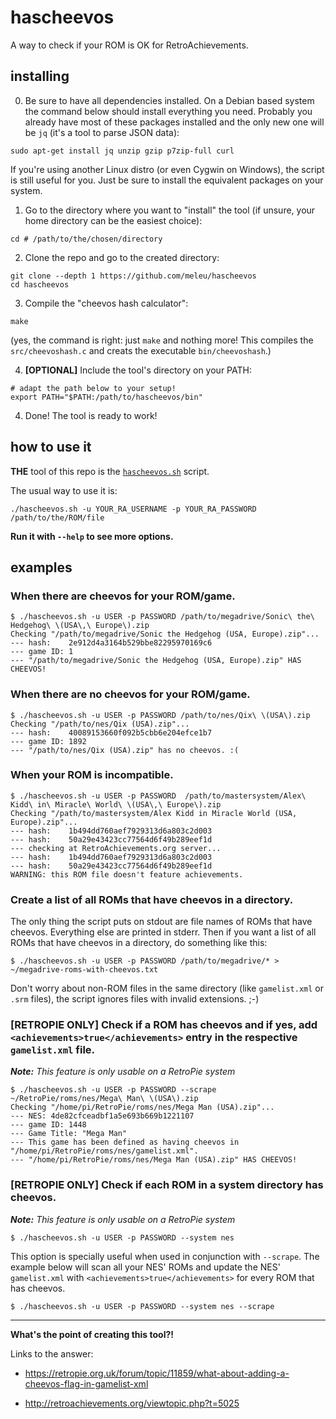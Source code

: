 # hascheevos
A way to check if your ROM is OK for RetroAchievements.

## installing

0. Be sure to have all dependencies installed. On a Debian based system the command below should install everything you need. Probably you already have most of these packages installed and the only new one will be `jq` (it's a tool to parse JSON data):
```
sudo apt-get install jq unzip gzip p7zip-full curl
```

If you're using another Linux distro (or even Cygwin on Windows), the script is still useful for you. Just be sure to install the equivalent packages on your system.


1. Go to the directory where you want to "install" the tool (if unsure, your home directory can be the easiest choice):
```
cd # /path/to/the/chosen/directory
```

2. Clone the repo and go to the created directory:
```
git clone --depth 1 https://github.com/meleu/hascheevos
cd hascheevos
```

3. Compile the "cheevos hash calculator":
```
make
```
(yes, the command is right: just `make` and nothing more! This compiles the `src/cheevoshash.c` and creats the executable `bin/cheevoshash`.)

4. **[OPTIONAL]** Include the tool's directory on your PATH:
```
# adapt the path below to your setup!
export PATH="$PATH:/path/to/hascheevos/bin"
```

4. Done! The tool is ready to work!


## how to use it

**THE** tool of this repo is the [`hascheevos.sh`](https://github.com/meleu/hascheevos/blob/master/bin/hascheevos.sh) script.

The usual way to use it is:
```
./hascheevos.sh -u YOUR_RA_USERNAME -p YOUR_RA_PASSWORD /path/to/the/ROM/file
```

**Run it with `--help` to see more options.**

## examples

### When there are cheevos for your ROM/game.

```
$ ./hascheevos.sh -u USER -p PASSWORD /path/to/megadrive/Sonic\ the\ Hedgehog\ \(USA\,\ Europe\).zip 
Checking "/path/to/megadrive/Sonic the Hedgehog (USA, Europe).zip"...
--- hash:    2e912d4a3164b529bbe82295970169c6
--- game ID: 1
--- "/path/to/megadrive/Sonic the Hedgehog (USA, Europe).zip" HAS CHEEVOS!
```

### When there are no cheevos for your ROM/game.

```
$ ./hascheevos.sh -u USER -p PASSWORD /path/to/nes/Qix\ \(USA\).zip 
Checking "/path/to/nes/Qix (USA).zip"...
--- hash:    40089153660f092b5cbb6e204efce1b7
--- game ID: 1892
--- "/path/to/nes/Qix (USA).zip" has no cheevos. :(
```

### When your ROM is incompatible.

```
$ ./hascheevos.sh -u USER -p PASSWORD  /path/to/mastersystem/Alex\ Kidd\ in\ Miracle\ World\ \(USA\,\ Europe\).zip 
Checking "/path/to/mastersystem/Alex Kidd in Miracle World (USA, Europe).zip"...
--- hash:    1b494dd760aef7929313d6a803c2d003
--- hash:    50a29e43423cc77564d6f49b289eef1d
--- checking at RetroAchievements.org server...
--- hash:    1b494dd760aef7929313d6a803c2d003
--- hash:    50a29e43423cc77564d6f49b289eef1d
WARNING: this ROM file doesn't feature achievements.
```

### Create a list of all ROMs that have cheevos in a directory.

The only thing the script puts on stdout are file names of ROMs that have cheevos. Everything else are printed in stderr. Then if you want a list of all ROMs that have cheevos in a directory, do something like this:

```
$ ./hascheevos.sh -u USER -p PASSWORD /path/to/megadrive/* > ~/megadrive-roms-with-cheevos.txt
```

Don't worry about non-ROM files in the same directory (like `gamelist.xml` or `.srm` files), the script ignores files with invalid extensions. ;-)


### [RETROPIE ONLY] Check if a ROM has cheevos and if yes, add `<achievements>true</achievements>` entry in the respective `gamelist.xml` file.

***Note:** This feature is only usable on a RetroPie system*

```
$ ./hascheevos.sh -u USER -p PASSWORD --scrape ~/RetroPie/roms/nes/Mega\ Man\ \(USA\).zip 
Checking "/home/pi/RetroPie/roms/nes/Mega Man (USA).zip"...
--- NES: 4de82cfceadbf1a5e693b669b1221107
--- game ID: 1448
--- Game Title: "Mega Man"
--- This game has been defined as having cheevos in "/home/pi/RetroPie/roms/nes/gamelist.xml".
--- "/home/pi/RetroPie/roms/nes/Mega Man (USA).zip" HAS CHEEVOS!
```


### [RETROPIE ONLY] Check if each ROM in a system directory has cheevos.

***Note:** This feature is only usable on a RetroPie system*

```
$ ./hascheevos.sh -u USER -p PASSWORD --system nes
```

This option is specially useful when used in conjunction with `--scrape`. The example below will scan all your NES' ROMs and update the NES' `gamelist.xml` with `<achievements>true</achievements>` for every ROM that has cheevos.

```
$ ./hascheevos.sh -u USER -p PASSWORD --system nes --scrape
```


---

**What's the point of creating this tool?!**

Links to the answer:

- https://retropie.org.uk/forum/topic/11859/what-about-adding-a-cheevos-flag-in-gamelist-xml

- http://retroachievements.org/viewtopic.php?t=5025

